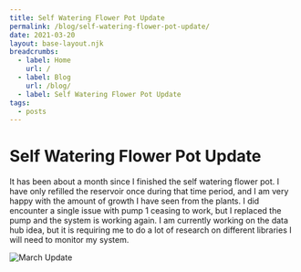 ```yaml
---
title: Self Watering Flower Pot Update
permalink: /blog/self-watering-flower-pot-update/
date: 2021-03-20
layout: base-layout.njk
breadcrumbs:
  - label: Home
    url: /
  - label: Blog
    url: /blog/
  - label: Self Watering Flower Pot Update
tags:
  - posts
---
```


# Self Watering Flower Pot Update
<!-- Excerpt Start -->
It has been about a month since I finished the self watering flower pot. I have only refilled the reservoir once during that time period, and I am very happy with the amount of growth I have seen from the plants. I did encounter a single issue with pump 1 ceasing to work, but I replaced the pump and the system is working again. I am currently working on the data hub idea, but it is requiring me to do a lot of research on different libraries I will need to monitor my system.
<!-- Excerpt End -->
![March Update](/img/setup-march.jpeg)


